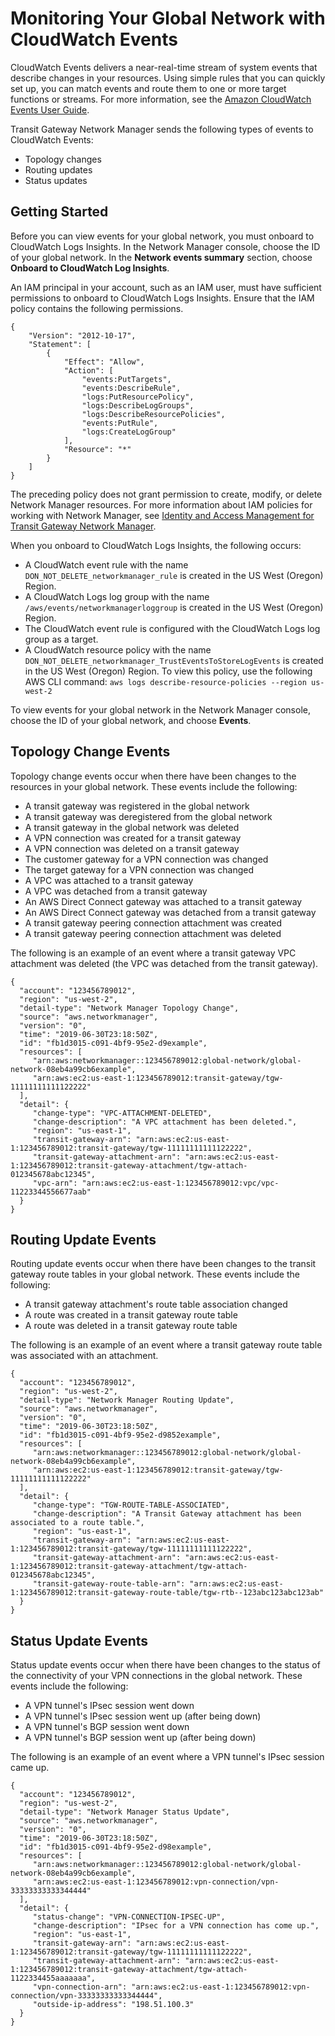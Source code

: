 # Monitoring Your Global Network with CloudWatch Events<a name="monitoring-events"></a>

CloudWatch Events delivers a near\-real\-time stream of system events that describe changes in your resources\. Using simple rules that you can quickly set up, you can match events and route them to one or more target functions or streams\. For more information, see the [Amazon CloudWatch Events User Guide](https://docs.aws.amazon.com/AmazonCloudWatch/latest/events/)\.

Transit Gateway Network Manager sends the following types of events to CloudWatch Events:
+ Topology changes
+ Routing updates
+ Status updates

## Getting Started<a name="monitoring-events-onboarding"></a>

Before you can view events for your global network, you must onboard to CloudWatch Logs Insights\. In the Network Manager console, choose the ID of your global network\. In the **Network events summary** section, choose **Onboard to CloudWatch Log Insights**\.

An IAM principal in your account, such as an IAM user, must have sufficient permissions to onboard to CloudWatch Logs Insights\. Ensure that the IAM policy contains the following permissions\.

```
{
    "Version": "2012-10-17",
    "Statement": [
        {
            "Effect": "Allow",
            "Action": [
                "events:PutTargets",
                "events:DescribeRule",
                "logs:PutResourcePolicy",
                "logs:DescribeLogGroups",
                "logs:DescribeResourcePolicies",
                "events:PutRule",
                "logs:CreateLogGroup"
            ],
            "Resource": "*"
        }
    ]
}
```

The preceding policy does not grant permission to create, modify, or delete Network Manager resources\. For more information about IAM policies for working with Network Manager, see [Identity and Access Management for Transit Gateway Network Manager](nm-security-iam.md)\.

When you onboard to CloudWatch Logs Insights, the following occurs:
+ A CloudWatch event rule with the name `DON_NOT_DELETE_networkmanager_rule` is created in the US West \(Oregon\) Region\.
+ A CloudWatch Logs log group with the name `/aws/events/networkmanagerloggroup` is created in the US West \(Oregon\) Region\.
+ The CloudWatch event rule is configured with the CloudWatch Logs log group as a target\.
+ A CloudWatch resource policy with the name `DON_NOT_DELETE_networkmanager_TrustEventsToStoreLogEvents` is created in the US West \(Oregon\) Region\. To view this policy, use the following AWS CLI command: `aws logs describe-resource-policies --region us-west-2`

To view events for your global network in the Network Manager console, choose the ID of your global network, and choose **Events**\. 

## Topology Change Events<a name="network-topology-events"></a>

Topology change events occur when there have been changes to the resources in your global network\. These events include the following:
+ A transit gateway was registered in the global network
+ A transit gateway was deregistered from the global network
+ A transit gateway in the global network was deleted
+ A VPN connection was created for a transit gateway
+ A VPN connection was deleted on a transit gateway
+ The customer gateway for a VPN connection was changed
+ The target gateway for a VPN connection was changed
+ A VPC was attached to a transit gateway
+ A VPC was detached from a transit gateway
+ An AWS Direct Connect gateway was attached to a transit gateway
+ An AWS Direct Connect gateway was detached from a transit gateway
+ A transit gateway peering connection attachment was created
+ A transit gateway peering connection attachment was deleted

The following is an example of an event where a transit gateway VPC attachment was deleted \(the VPC was detached from the transit gateway\)\.

```
{
  "account": "123456789012",
  "region": "us-west-2",
  "detail-type": "Network Manager Topology Change",
  "source": "aws.networkmanager",
  "version": "0",
  "time": "2019-06-30T23:18:50Z",
  "id": "fb1d3015-c091-4bf9-95e2-d9example",
  "resources": [
     "arn:aws:networkmanager::123456789012:global-network/global-network-08eb4a99cb6example",
     "arn:aws:ec2:us-east-1:123456789012:transit-gateway/tgw-11111111111122222"
  ],
  "detail": {
     "change-type": "VPC-ATTACHMENT-DELETED",
     "change-description": "A VPC attachment has been deleted.",
     "region": "us-east-1",
     "transit-gateway-arn": "arn:aws:ec2:us-east-1:123456789012:transit-gateway/tgw-11111111111122222",
     "transit-gateway-attachment-arn": "arn:aws:ec2:us-east-1:123456789012:transit-gateway-attachment/tgw-attach-012345678abc12345",
     "vpc-arn": "arn:aws:ec2:us-east-1:123456789012:vpc/vpc-11223344556677aab"
  }
}
```

## Routing Update Events<a name="routing-changes-events"></a>

Routing update events occur when there have been changes to the transit gateway route tables in your global network\. These events include the following:
+ A transit gateway attachment's route table association changed
+ A route was created in a transit gateway route table
+ A route was deleted in a transit gateway route table

The following is an example of an event where a transit gateway route table was associated with an attachment\.

```
{
  "account": "123456789012",
  "region": "us-west-2",
  "detail-type": "Network Manager Routing Update",
  "source": "aws.networkmanager",
  "version": "0",
  "time": "2019-06-30T23:18:50Z",
  "id": "fb1d3015-c091-4bf9-95e2-d9852example",
  "resources": [
     "arn:aws:networkmanager::123456789012:global-network/global-network-08eb4a99cb6example",
     "arn:aws:ec2:us-east-1:123456789012:transit-gateway/tgw-11111111111122222"
  ],
  "detail": {
     "change-type": "TGW-ROUTE-TABLE-ASSOCIATED",
     "change-description": "A Transit Gateway attachment has been associated to a route table.",
     "region": "us-east-1",
     "transit-gateway-arn": "arn:aws:ec2:us-east-1:123456789012:transit-gateway/tgw-11111111111122222",
     "transit-gateway-attachment-arn": "arn:aws:ec2:us-east-1:123456789012:transit-gateway-attachment/tgw-attach-012345678abc12345",
     "transit-gateway-route-table-arn": "arn:aws:ec2:us-east-1:123456789012:transit-gateway-route-table/tgw-rtb--123abc123abc123ab"
  }
}
```

## Status Update Events<a name="network-status-events"></a>

Status update events occur when there have been changes to the status of the connectivity of your VPN connections in the global network\. These events include the following:
+ A VPN tunnel's IPsec session went down
+ A VPN tunnel's IPsec session went up \(after being down\)
+ A VPN tunnel's BGP session went down
+ A VPN tunnel's BGP session went up \(after being down\)

The following is an example of an event where a VPN tunnel's IPsec session came up\.

```
{
  "account": "123456789012",
  "region": "us-west-2",
  "detail-type": "Network Manager Status Update",
  "source": "aws.networkmanager",
  "version": "0",
  "time": "2019-06-30T23:18:50Z",
  "id": "fb1d3015-c091-4bf9-95e2-d98example",
  "resources": [
     "arn:aws:networkmanager::123456789012:global-network/global-network-08eb4a99cb6example",
     "arn:aws:ec2:us-east-1:123456789012:vpn-connection/vpn-33333333333344444"
  ],
  "detail": {
     "status-change": "VPN-CONNECTION-IPSEC-UP",
     "change-description": "IPsec for a VPN connection has come up.",
     "region": "us-east-1",
     "transit-gateway-arn": "arn:aws:ec2:us-east-1:123456789012:transit-gateway/tgw-11111111111122222",
     "transit-gateway-attachment-arn": "arn:aws:ec2:us-east-1:123456789012:transit-gateway-attachment/tgw-attach-1122334455aaaaaaa",
     "vpn-connection-arn": "arn:aws:ec2:us-east-1:123456789012:vpn-connection/vpn-33333333333344444",
     "outside-ip-address": "198.51.100.3"
  }
}
```